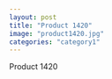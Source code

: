 ```yaml
---
layout: post
title: "Product 1420"
image: "product1420.jpg"
categories: "category1"
---
```

Product 1420
